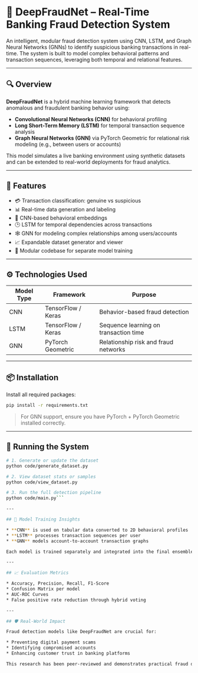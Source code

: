 
# 🧠 DeepFraudNet – Real-Time Banking Fraud Detection System

An intelligent, modular fraud detection system using CNN, LSTM, and Graph Neural Networks (GNNs) to identify suspicious banking transactions in real-time. The system is built to model complex behavioral patterns and transaction sequences, leveraging both temporal and relational features.

---

## 🔍 Overview

**DeepFraudNet** is a hybrid machine learning framework that detects anomalous and fraudulent banking behavior using:
- **Convolutional Neural Networks (CNN)** for behavioral profiling
- **Long Short-Term Memory (LSTM)** for temporal transaction sequence analysis
- **Graph Neural Networks (GNN)** via PyTorch Geometric for relational risk modeling (e.g., between users or accounts)

This model simulates a live banking environment using synthetic datasets and can be extended to real-world deployments for fraud analytics.

---

## 🚀 Features

- 💳 Transaction classification: genuine vs suspicious
- 📊 Real-time data generation and labeling
- 🧬 CNN-based behavioral embeddings
- 🕒 LSTM for temporal dependencies across transactions
- 🕸️ GNN for modeling complex relationships among users/accounts
- 📈 Expandable dataset generator and viewer
- 🧠 Modular codebase for separate model training

---

## ⚙️ Technologies Used

| Model Type | Framework            | Purpose                                |
|------------|----------------------|----------------------------------------|
| CNN        | TensorFlow / Keras   | Behavior-based fraud detection         |
| LSTM       | TensorFlow / Keras   | Sequence learning on transaction time  |
| GNN        | PyTorch Geometric    | Relationship risk and fraud networks   |

---

## 📦 Installation

Install all required packages:

```bash
pip install -r requirements.txt
````

> For GNN support, ensure you have PyTorch + PyTorch Geometric installed correctly.

---

## 🧪 Running the System

```bash
# 1. Generate or update the dataset
python code/generate_dataset.py

# 2. View dataset stats or samples
python code/view_dataset.py

# 3. Run the full detection pipeline
python code/main.py```

---

## 🧠 Model Training Insights

* **CNN** is used on tabular data converted to 2D behavioral profiles
* **LSTM** processes transaction sequences per user
* **GNN** models account-to-account transaction graphs

Each model is trained separately and integrated into the final ensemble classifier in `main.py`.

---

## 📈 Evaluation Metrics

* Accuracy, Precision, Recall, F1-Score
* Confusion Matrix per model
* AUC-ROC Curves
* False positive rate reduction through hybrid voting

---

## 🛡️ Real-World Impact

Fraud detection models like DeepFraudNet are crucial for:

* Preventing digital payment scams
* Identifying compromised accounts
* Enhancing customer trust in banking platforms

This research has been peer-reviewed and demonstrates practical fraud detection approaches using modern deep learning techniques.


